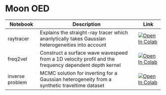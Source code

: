 # Moon OED

<!-- Table of notebooks -->
| Notebook | Description | Link |
| --- | --- | --- |
| raytracer | Explains the straight-ray tracer which ananlytically takes Gaussian heterogeneities into account  | [![Open In Colab](https://colab.research.google.com/assets/colab-badge.svg)](https://colab.research.google.com/github/dominik-strutz/moon_oed/blob/main/00_a_raytracer.ipynb) |
| freq2vel | Construct a surface wave wavespeed from a 1D velocity profil and the frequency dependent depth kernel | [![Open In Colab](https://colab.research.google.com/assets/colab-badge.svg)](https://colab.research.google.com/github/dominik-strutz/moon_oed/blob/main/00_b_freq2vel.ipynb) |
| inverse problem | MCMC solution for inverting for a Gaussian heterogeneity from a synthetic traveltime dataset | [![Open In Colab](https://colab.research.google.com/assets/colab-badge.svg)](https://colab.research.google.com/github/domink-strutz/moon_oed/blob/main/00_c_inverse_problem.ipynb) |

